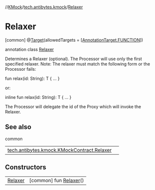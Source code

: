 //[KMock](../../../index.md)/[tech.antibytes.kmock](../index.md)/[Relaxer](index.md)



# Relaxer
 [common] @[Target](https://kotlinlang.org/api/latest/jvm/stdlib/kotlin.annotation/-target/index.html)(allowedTargets = [[AnnotationTarget.FUNCTION](https://kotlinlang.org/api/latest/jvm/stdlib/kotlin.annotation/-annotation-target/-f-u-n-c-t-i-o-n/index.html)])

annotation class [Relaxer](index.md)

Determines a Relaxer (optional). The Processor will use only the first specified relaxer. Note: The relaxer must match the following form or the Processor fails:

fun <T> relax(id: String): T {
   ...
}

or:

inline fun <reified T> relax(id: String): T {
    ...
}

The Processor will delegate the id of the Proxy which will invoke the Relaxer.




## See also

common

| | |
|---|---|
| <a name="tech.antibytes.kmock/Relaxer///PointingToDeclaration/"></a>[tech.antibytes.kmock.KMockContract.Relaxer](../-k-mock-contract/-relaxer/index.md)| <a name="tech.antibytes.kmock/Relaxer///PointingToDeclaration/"></a>|



## Constructors

| | |
|---|---|
| <a name="tech.antibytes.kmock/Relaxer/Relaxer/#/PointingToDeclaration/"></a>[Relaxer](-relaxer.md)| <a name="tech.antibytes.kmock/Relaxer/Relaxer/#/PointingToDeclaration/"></a> [common] fun [Relaxer](-relaxer.md)()   <br>|
